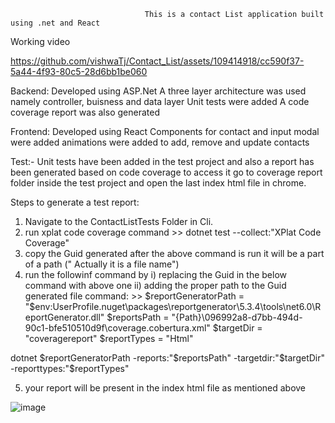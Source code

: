                                   This is a contact List application built using .net and React
Working video

 


https://github.com/vishwaTj/Contact_List/assets/109414918/cc590f37-5a44-4f93-80c5-28d6bb1be060


Backend:
  Developed using ASP.Net
  A three layer architecture was used namely controller, buisness and data layer
  Unit tests were added
  A code coverage report was also generated

Frontend:
Developed using React
Components for contact and input modal were added
animations were added to add, remove and update contacts

Test:-
Unit tests have been added in the test project and also
a report has been generated based on code coverage to access it
go to coverage report folder inside the test project and 
open the last index html file in chrome.

Steps to generate a test report:
1) Navigate to the ContactListTests Folder in Cli.
2) run xplat code coverage command >> dotnet test --collect:"XPlat Code Coverage"
3) copy the Guid generated after the above command is run it will be a part of a path (" Actually it is a file name")
4) run the followinf command by
               i) replacing the Guid in the below command with above one
               ii) adding the proper path to the Guid generated file
     command:
       >> $reportGeneratorPath = "$env:UserProfile\.nuget\packages\reportgenerator\5.3.4\tools\net6.0\ReportGenerator.dll"
$reportsPath = "{Path}\096992a8-d7bb-494d-90c1-bfe510510d9f\coverage.cobertura.xml"
$targetDir = "coveragereport"
$reportTypes = "Html"

dotnet $reportGeneratorPath -reports:"$reportsPath" -targetdir:"$targetDir" -reporttypes:"$reportTypes"
          
5) your report will be present in the index html file as mentioned above
  

![image](https://github.com/vishwaTj/Contact_List/assets/109414918/952677b6-8810-4836-a92c-3e802b459eaf)


